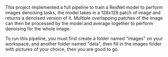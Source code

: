 This project implemented a full pipeline to train a ResNet model to perform images denoising tasks, the model takes in a 128x128 patch of image and returns a denoised version of it. Multiple overlapping patches of the image can then be processed by the model and average together to perform denoising for the whole image.

To run this pipeline, you must first create a folder named "images" on your workspace, and another folder named "data", then fill in the images folder with pictures of your choice, then you are good to go.
